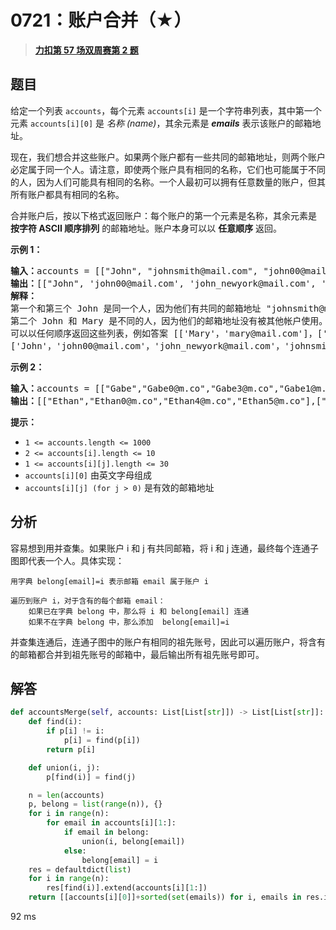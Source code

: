 # 0721：账户合并（★）


> <u>**[力扣第 57 场双周赛第 2 题](https://leetcode.cn/problems/accounts-merge/)**</u>

## 题目

<p>给定一个列表 <code>accounts</code>，每个元素 <code>accounts[i]</code> 是一个字符串列表，其中第一个元素 <code>accounts[i][0]</code> 是 <em>名称 (name)</em>，其余元素是 <em><strong>emails</strong> </em>表示该账户的邮箱地址。</p>

<p>现在，我们想合并这些账户。如果两个账户都有一些共同的邮箱地址，则两个账户必定属于同一个人。请注意，即使两个账户具有相同的名称，它们也可能属于不同的人，因为人们可能具有相同的名称。一个人最初可以拥有任意数量的账户，但其所有账户都具有相同的名称。</p>

<p>合并账户后，按以下格式返回账户：每个账户的第一个元素是名称，其余元素是 <strong>按字符 ASCII 顺序排列</strong> 的邮箱地址。账户本身可以以 <strong>任意顺序</strong> 返回。</p>



<p><strong>示例 1：</strong></p>

<pre>
<b>输入：</b>accounts = [["John", "johnsmith@mail.com", "john00@mail.com"], ["John", "johnnybravo@mail.com"], ["John", "johnsmith@mail.com", "john_newyork@mail.com"], ["Mary", "mary@mail.com"]]
<b>输出：</b>[["John", 'john00@mail.com', 'john_newyork@mail.com', 'johnsmith@mail.com'],  ["John", "johnnybravo@mail.com"], ["Mary", "mary@mail.com"]]
<b>解释：</b>
第一个和第三个 John 是同一个人，因为他们有共同的邮箱地址 "johnsmith@mail.com"。
第二个 John 和 Mary 是不同的人，因为他们的邮箱地址没有被其他帐户使用。
可以以任何顺序返回这些列表，例如答案 [['Mary'，'mary@mail.com']，['John'，'johnnybravo@mail.com']，
['John'，'john00@mail.com'，'john_newyork@mail.com'，'johnsmith@mail.com']] 也是正确的。
</pre>

<p><strong>示例 2：</strong></p>

<pre>
<strong>输入：</strong>accounts = [["Gabe","Gabe0@m.co","Gabe3@m.co","Gabe1@m.co"],["Kevin","Kevin3@m.co","Kevin5@m.co","Kevin0@m.co"],["Ethan","Ethan5@m.co","Ethan4@m.co","Ethan0@m.co"],["Hanzo","Hanzo3@m.co","Hanzo1@m.co","Hanzo0@m.co"],["Fern","Fern5@m.co","Fern1@m.co","Fern0@m.co"]]
<strong>输出：</strong>[["Ethan","Ethan0@m.co","Ethan4@m.co","Ethan5@m.co"],["Gabe","Gabe0@m.co","Gabe1@m.co","Gabe3@m.co"],["Hanzo","Hanzo0@m.co","Hanzo1@m.co","Hanzo3@m.co"],["Kevin","Kevin0@m.co","Kevin3@m.co","Kevin5@m.co"],["Fern","Fern0@m.co","Fern1@m.co","Fern5@m.co"]]
</pre>



<p><strong>提示：</strong></p>

<ul>
<li><code>1 &lt;= accounts.length &lt;= 1000</code></li>
<li><code>2 &lt;= accounts[i].length &lt;= 10</code></li>
<li><code>1 &lt;= accounts[i][j].length &lt;= 30</code></li>
<li><code>accounts[i][0]</code> 由英文字母组成</li>
<li><code>accounts[i][j] (for j &gt; 0)</code> 是有效的邮箱地址</li>
</ul>


## 分析

容易想到用并查集。如果账户 i 和 j 有共同邮箱，将 i 和 j 连通，最终每个连通子图即代表一个人。具体实现：

	用字典 belong[email]=i 表示邮箱 email 属于账户 i
	
	遍历到账户 i，对于含有的每个邮箱 email：
		如果已在字典 belong 中，那么将 i 和 belong[email] 连通
		如果不在字典 belong 中，那么添加  belong[email]=i

并查集连通后，连通子图中的账户有相同的祖先账号，因此可以遍历账户，将含有的邮箱都合并到祖先账号的邮箱中，最后输出所有祖先账号即可。


## 解答

```python
def accountsMerge(self, accounts: List[List[str]]) -> List[List[str]]:
	def find(i):
		if p[i] != i:
			p[i] = find(p[i])
		return p[i]

	def union(i, j):
		p[find(i)] = find(j)

	n = len(accounts)
	p, belong = list(range(n)), {}
	for i in range(n):
		for email in accounts[i][1:]:
			if email in belong:
				union(i, belong[email])
			else:
				belong[email] = i
	res = defaultdict(list)
	for i in range(n):
		res[find(i)].extend(accounts[i][1:])
	return [[accounts[i][0]]+sorted(set(emails)) for i, emails in res.items()]
```
92 ms

